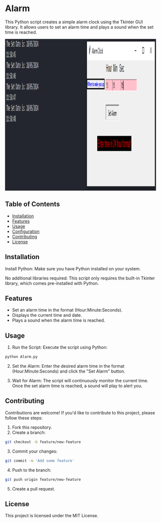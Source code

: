 # Alarm

This Python script creates a simple alarm clock using the Tkinter GUI library. It allows users to set an alarm time and plays a sound when the set time is reached.

<img src="alarm.png" alt="Alarm" style="width: 500px; height: 500px">

## Table of Contents

- [Installation](#installation)
- [Features](#features)
- [Usage](#usage)
- [Configuration](#configuration)
- [Contributing](#contributing)
- [License](#license)

## Installation

Install Python: Make sure you have Python installed on your system.

No additional libraries required: This script only requires the built-in Tkinter library, which comes pre-installed with Python.

## Features
<ul><li>Set an alarm time in the format (Hour:Minute:Seconds).</li>
<li>Displays the current time and date.</li>
<li>Plays a sound when the alarm time is reached.</li></ul>

## Usage

1. Run the Script: Execute the script using Python:
```bash
python Alarm.py
```
2. Set the Alarm: Enter the desired alarm time in the format (Hour:Minute:Seconds) and click the "Set Alarm" button.

3. Wait for Alarm: The script will continuously monitor the current time. Once the set alarm time is reached, a sound will play to alert you.

## Contributing
Contributions are welcome! If you'd like to contribute to this project, please follow these steps:

1. Fork this repository.
2. Create a branch:
```bash
git checkout -b feature/new-feature
```
3. Commit your changes:
```bash
git commit -m 'Add some feature'
```
4. Push to the branch:
```bash
git push origin feature/new-feature
```
5. Create a pull request.

## License
This project is licensed under the MIT License.
